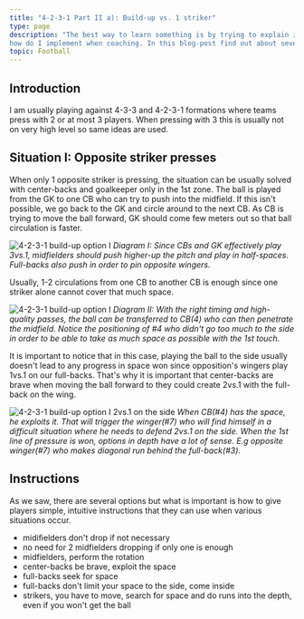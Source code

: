 ```yaml
---
title: "4-2-3-1 Part II a): Build-up vs. 1 striker"
type: page
description: "The best way to learn something is by trying to explain it to others. I am starting a series of blog posts about 4-2-3-1 formation and 
how do I implement when coaching. In this blog-post find out about several tactical ideas in the build-up of 4-2-3-1 formation."
topic: Football
---
```


## Introduction

I am usually playing against 4-3-3 and 4-2-3-1 formations where teams press with 2 or at most 3 players. When pressing with 3 this is usually not on very 
high level so same ideas are used. 

## Situation I: Opposite striker presses

When only 1 opposite striker is pressing, the situation can be usually solved with center-backs and goalkeeper only in the 1st zone. 
The ball is played from the GK to one CB who can try to push into the midfield. If this isn't possible, we go back to the GK and circle
around to the next CB. As CB is trying to move the ball forward, GK should come few meters out so that ball circulation is faster.

![4-2-3-1 build-up option I](/blog/images/4_2_3_1_build_up_option_i.png "4-2-3-1")
*Diagram I: Since CBs and GK effectively play 3vs.1, midfielders should push higher-up the pitch and play in half-spaces. Full-backs also push in order
to pin opposite wingers.*

Usually, 1-2 circulations from one CB to another CB is enough since one striker alone cannot cover that much space.

![4-2-3-1 build-up option I](/blog/images/4_2_3_1_build_up_option_i_progress.png "4-2-3-1")
*Diagram II: With the right timing and high-quality passes, the ball can be transferred to CB(4) who can then penetrate the midfield. Notice the positioning of #4 who didn't go
too much to the side in order to be able to take as much space as possible with the 1st touch.*

It is important to notice that in this case, playing the ball to the side usually doesn't lead to any progress in space won since opposition's 
wingers play 1vs.1 on our full-backs. That's why it is important that center-backs are brave when moving the ball forward to they could create
2vs.1 with the full-back on the wing.


![4-2-3-1 build-up option I 2vs.1 on the side](/blog/images/4_2_3_1_build_up_option_i_2_1_side.png "4-2-3-1")
*When CB(#4) has the space, he exploits it. That will trigger the winger(#7) who will find himself in a difficult situation where he needs to defend 2vs.1 on the side.
When the 1st line of pressure is won, options in depth have a lot of sense. E.g opposite winger(#7) who makes diagonal run behind the full-back(#3).*

## Instructions

As we saw, there are several options but what is important is how to give players simple, intuitive instructions that they can use 
when various situations occur.
- midifielders don't drop if not necessary
- no need for 2 midfielders dropping if only one is enough
- midfielders, perform the rotation
- center-backs be brave, exploit the space
- full-backs seek for space
- full-backs don't limit your space to the side, come inside 
- strikers, you have to move, search for space and do runs into the depth, even if you won't get the ball

